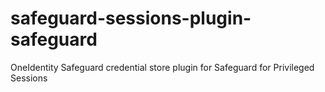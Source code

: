 # safeguard-sessions-plugin-safeguard
OneIdentity Safeguard credential store plugin for Safeguard for Privileged Sessions
